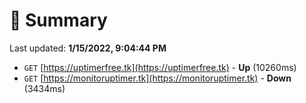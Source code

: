 # 📖 Summary
Last updated: **1/15/2022, 9:04:44 PM**

- `GET` [https://uptimerfree.tk](https://uptimerfree.tk) - **Up** (10260ms)
- `GET` [https://monitoruptimer.tk](https://monitoruptimer.tk) - **Down** (3434ms)
